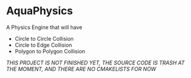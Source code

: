 # AquaPhysics

A Physics Engine that will have
  - Circle to Circle Collision
  - Circle to Edge Collision
  - Polygon to Polygon Collision
  
 *THIS PROJECT IS NOT FINISHED YET, THE SOURCE CODE IS TRASH AT THE MOMENT, AND THERE ARE NO CMAKELISTS FOR NOW*
 
